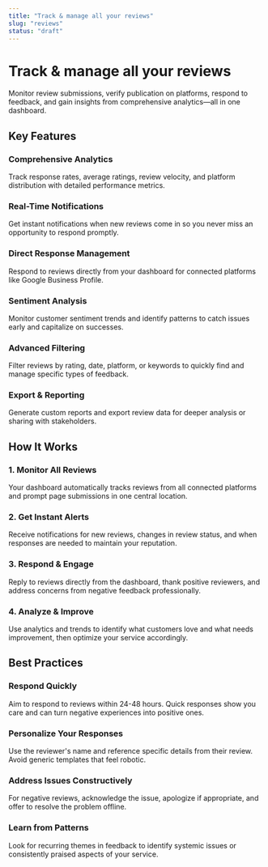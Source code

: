 ```yaml
---
title: "Track & manage all your reviews"
slug: "reviews"
status: "draft"
---
```


# Track & manage all your reviews

Monitor review submissions, verify publication on platforms, respond to feedback, and gain insights from comprehensive analytics—all in one dashboard.

## Key Features

### Comprehensive Analytics

Track response rates, average ratings, review velocity, and platform distribution with detailed performance metrics.

### Real-Time Notifications

Get instant notifications when new reviews come in so you never miss an opportunity to respond promptly.

### Direct Response Management

Respond to reviews directly from your dashboard for connected platforms like Google Business Profile.

### Sentiment Analysis

Monitor customer sentiment trends and identify patterns to catch issues early and capitalize on successes.

### Advanced Filtering

Filter reviews by rating, date, platform, or keywords to quickly find and manage specific types of feedback.

### Export & Reporting

Generate custom reports and export review data for deeper analysis or sharing with stakeholders.

## How It Works

### 1. Monitor All Reviews

Your dashboard automatically tracks reviews from all connected platforms and prompt page submissions in one central location.

### 2. Get Instant Alerts

Receive notifications for new reviews, changes in review status, and when responses are needed to maintain your reputation.

### 3. Respond & Engage

Reply to reviews directly from the dashboard, thank positive reviewers, and address concerns from negative feedback professionally.

### 4. Analyze & Improve

Use analytics and trends to identify what customers love and what needs improvement, then optimize your service accordingly.

## Best Practices

### Respond Quickly

Aim to respond to reviews within 24-48 hours. Quick responses show you care and can turn negative experiences into positive ones.

### Personalize Your Responses

Use the reviewer's name and reference specific details from their review. Avoid generic templates that feel robotic.

### Address Issues Constructively

For negative reviews, acknowledge the issue, apologize if appropriate, and offer to resolve the problem offline.

### Learn from Patterns

Look for recurring themes in feedback to identify systemic issues or consistently praised aspects of your service.


